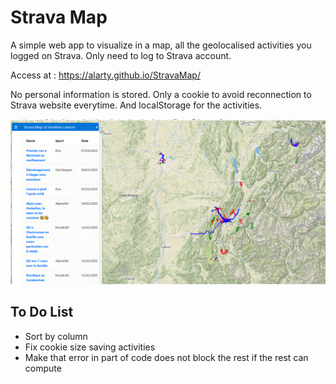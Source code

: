 # Strava Map

A simple web app to visualize in a map, all the geolocalised activities you logged on Strava. Only need to log to Strava account.

Access at : https://alarty.github.io/StravaMap/

No personal information is stored. Only a cookie to avoid reconnection to Strava website everytime. And localStorage for the activities.

![alt text](view.png "Vue de l'application")

## To Do List
* Sort by column
* Fix cookie size saving activities
* Make that error in part of code does not block the rest if the rest can compute
